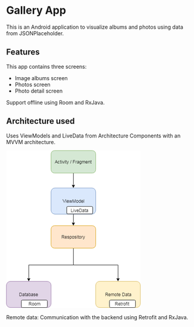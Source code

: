 # Gallery App
This is an Android application to visualize albums and photos using data from JSONPlaceholder.

## Features
This app contains three screens:
* Image albums screen
* Photos screen
* Photo detail screen

Support offline using Room and RxJava.

## Architecture used
Uses ViewModels and LiveData from Architecture Components with an MVVM architecture.

![alt text](https://github.com/nicoduarte/gallery/blob/master/art/img_architecture.png)

Remote data: Communication with the backend using Retrofit and RxJava.
